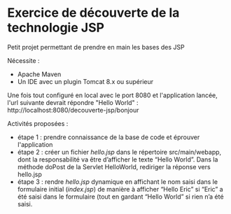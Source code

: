 # Exercice de découverte de la technologie JSP

Petit projet permettant de prendre en main les bases des JSP

Nécessite :

- Apache Maven
- Un IDE avec un plugin Tomcat 8.x ou supérieur

Une fois tout configuré en local avec le port 8080 et l'application lancée, l'url suivante devrait répondre "Hello World" : http://localhost:8080/decouverte-jsp/bonjour

Activités proposées :

- étape 1 : prendre connaissance de la base de code et éprouver l'application
- étape 2 : créer un fichier *hello.jsp* dans le répertoire src/main/webapp, dont la responsabilité va être d’afficher le texte “Hello World”. Dans la méthode doPost de la Servlet HelloWorld, rediriger la réponse vers hello.jsp
- étape 3 : rendre *hello.jsp* dynamique en affichant le nom saisi dans le formulaire initial (*index.jsp*) de manière à afficher “Hello Eric” si “Eric” a été saisi dans le formulaire (tout en gardant “Hello World” si rien n’a été saisi.
